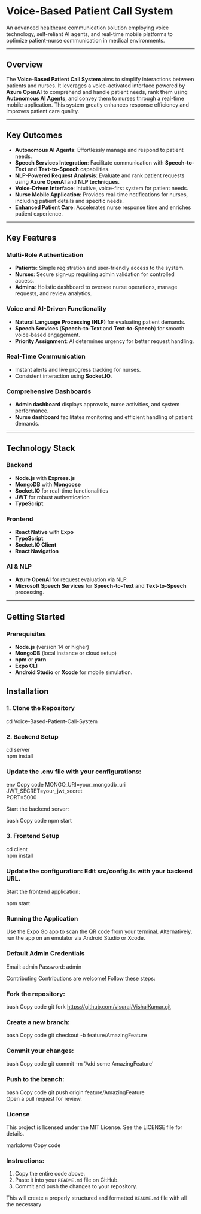 # Voice-Based Patient Call System  
An advanced healthcare communication solution employing voice technology, self-reliant AI agents, and real-time mobile platforms to optimize patient-nurse communication in medical environments.  

---

## Overview  
The **Voice-Based Patient Call System** aims to simplify interactions between patients and nurses. It leverages a voice-activated interface powered by **Azure OpenAI** to comprehend and handle patient needs, rank them using **Autonomous AI Agents**, and convey them to nurses through a real-time mobile application. This system greatly enhances response efficiency and improves patient care quality.  

---

## Key Outcomes  
- **Autonomous AI Agents**: Effortlessly manage and respond to patient needs.  
- **Speech Services Integration**: Facilitate communication with **Speech-to-Text** and **Text-to-Speech** capabilities.  
- **NLP-Powered Request Analysis**: Evaluate and rank patient requests using **Azure OpenAI** and **NLP techniques**.  
- **Voice-Driven Interface**: Intuitive, voice-first system for patient needs.  
- **Nurse Mobile Application**: Provides real-time notifications for nurses, including patient details and specific needs.  
- **Enhanced Patient Care**: Accelerates nurse response time and enriches patient experience.  

---

## Key Features  

### Multi-Role Authentication  
- **Patients**: Simple registration and user-friendly access to the system.  
- **Nurses**: Secure sign-up requiring admin validation for controlled access.  
- **Admins**: Holistic dashboard to oversee nurse operations, manage requests, and review analytics.  

### Voice and AI-Driven Functionality  
- **Natural Language Processing (NLP)** for evaluating patient demands.  
- **Speech Services** (**Speech-to-Text** and **Text-to-Speech**) for smooth voice-based engagement.  
- **Priority Assignment**: AI determines urgency for better request handling.  

### Real-Time Communication  
- Instant alerts and live progress tracking for nurses.  
- Consistent interaction using **Socket.IO**.  

### Comprehensive Dashboards  
- **Admin dashboard** displays approvals, nurse activities, and system performance.  
- **Nurse dashboard** facilitates monitoring and efficient handling of patient demands.  

---

## Technology Stack  

### Backend  
- **Node.js** with **Express.js**  
- **MongoDB** with **Mongoose**  
- **Socket.IO** for real-time functionalities  
- **JWT** for robust authentication  
- **TypeScript**  

### Frontend  
- **React Native** with **Expo**  
- **TypeScript**  
- **Socket.IO Client**  
- **React Navigation**  

### AI & NLP  
- **Azure OpenAI** for request evaluation via NLP.  
- **Microsoft Speech Services** for **Speech-to-Text** and **Text-to-Speech** processing.  

---

## Getting Started  

### Prerequisites  
- **Node.js** (version 14 or higher)  
- **MongoDB** (local instance or cloud setup)  
- **npm** or **yarn**  
- **Expo CLI**  
- **Android Studio** or **Xcode** for mobile simulation.


## Installation  

### 1. Clone the Repository  

cd Voice-Based-Patient-Call-System



### 2. Backend Setup

cd server  
npm install  




### Update the .env file with your configurations:

env
Copy code
MONGO_URI=your_mongodb_uri  
JWT_SECRET=your_jwt_secret  
PORT=5000

Start the backend server:

bash
Copy code
npm start  

### 3. Frontend Setup
cd client  
npm install  

### Update the configuration: Edit src/config.ts with your backend URL.
Start the frontend application:

npm start

### Running the Application

Use the Expo Go app to scan the QR code from your terminal.
Alternatively, run the app on an emulator via Android Studio or Xcode.

### Default Admin Credentials

Email: admin
Password: admin



Contributing
Contributions are welcome! Follow these steps:

### Fork the repository:
bash
Copy code
git fork https://github.com/visuraj/VishalKumar.git

### Create a new branch:
bash
Copy code
git checkout -b feature/AmazingFeature 

### Commit your changes:
bash
Copy code
git commit -m 'Add some AmazingFeature'  

### Push to the branch:
bash
Copy code
git push origin feature/AmazingFeature  
Open a pull request for review.


### License

This project is licensed under the MIT License. See the LICENSE file for details.

markdown
Copy code

### Instructions:
1. Copy the entire code above.
2. Paste it into your `README.md` file on GitHub.
3. Commit and push the changes to your repository.

This will create a properly structured and formatted `README.md` file with all the necessary

